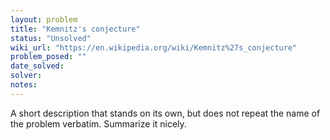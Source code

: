 ```yaml
---
layout: problem
title: "Kemnitz's conjecture"
status: "Unsolved"
wiki_url: "https://en.wikipedia.org/wiki/Kemnitz%27s_conjecture"
problem_posed: ""
date_solved:
solver:
notes:
---
```

A short description that stands on its own, but does not repeat the name of the problem verbatim. Summarize it nicely.